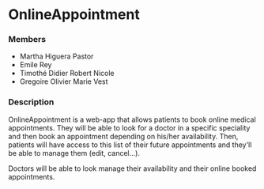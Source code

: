 # OnlineAppointment

### Members
- Martha Higuera Pastor
- Emile Rey
- Timothé Didier Robert Nicole
- Gregoire Olivier Marie Vest

### Description
OnlineAppointment is a web-app that allows patients to book online medical appointments. They will be able to look for a doctor in a specific speciality and then book an appointment depending on his/her availability.
Then, patients will have access to this list of their future appointments and they'll be able to manage them (edit, cancel...).

Doctors will be able to look manage their availability and their online booked appointments.
